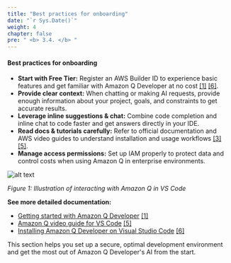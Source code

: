 ```yaml
---
title: "Best practices for onboarding"
date: "`r Sys.Date()`"
weight: 4
chapter: false
pre: " <b> 3.4. </b> "
---
```


#### Best practices for onboarding

- **Start with Free Tier:** Register an AWS Builder ID to experience basic features and get familiar with Amazon Q Developer at no cost [[1]](https://aws.amazon.com/q/developer/getting-started/) [[6]](https://community.aws/content/2fVw1hN4VeTF3qtVSZHfQiQUS16/getting-started-with-amazon-q-developer-in-visual-studio-code?lang=en).
- **Provide clear context:** When chatting or making AI requests, provide enough information about your project, goals, and constraints to get accurate results.
- **Leverage inline suggestions & chat:** Combine code completion and inline chat to code faster and get answers directly in your IDE.
- **Read docs & tutorials carefully:** Refer to official documentation and AWS video guides to understand installation and usage workflows [[3]](https://aws.amazon.com/awstv/watch/d2a2b019175/) [[5]](https://www.youtube.com/watch?v=i0zQpJPfSdU).
- **Manage access permissions:** Set up IAM properly to protect data and control costs when using Amazon Q in enterprise environments.

![alt text](/images/3-setting-up-dev-environment/3.4-best-practices/image.png)

*Figure 1: Illustration of interacting with Amazon Q in VS Code*

**See more detailed documentation:**

- [Getting started with Amazon Q Developer](https://aws.amazon.com/q/developer/getting-started/) [[1]](https://aws.amazon.com/q/developer/getting-started/)
- [Amazon Q video guide for VS Code](https://www.youtube.com/watch?v=i0zQpJPfSdU) [[5]](https://www.youtube.com/watch?v=i0zQpJPfSdU)
- [Installing Amazon Q Developer on Visual Studio Code](https://community.aws/content/2fVw1hN4VeTF3qtVSZHfQiQUS16/getting-started-with-amazon-q-developer-in-visual-studio-code?lang=en) [[6]](https://community.aws/content/2fVw1hN4VeTF3qtVSZHfQiQUS16/getting-started-with-amazon-q-developer-in-visual-studio-code?lang=en)

This section helps you set up a secure, optimal development environment and get the most out of Amazon Q Developer's AI from the start.
